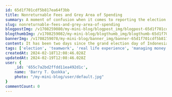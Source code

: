 ```yaml
---
id: 65d1f701cdf5b817ea64f3bb
title: Nonreturnable Fees and Grey Area of Spending
summary: A moment of confusion when it comes to reporting the election committee’s operational budget.
slug: nonreturnable-fees-and-grey-area-of-spending
blogpostImg: /v1708259080/my-mini-blog/blogpost_img/blogpost-65d1f701cdf5b817ea64f3bb_2024-02-18-228.jpg
blogthumbImg: /v1708259082/my-mini-blog/blogthumb_img/blogthumb-65d1f701cdf5b817ea64f3bb_2024-02-18-926.jpg
bannerImg: /v1708259078/my-mini-blog/banner_img/banner-65d1f701cdf5b817ea64f3bb_2024-02-18-722.jpg
content: It has been two days since the grand election day of Indonesia. At the time, I was given the opportunity to be part of the election committee in my neighborhood. The event itself was tiring but fun! I got to wrestle with at least 70 sheets of A1 papers and input its data into this app with who knows how many committees out there from Sabang to Marauke (There were 820.161 polling stations if google were accurate). But hey! Chaotic queue aside, I wanna talk about something else that had been bothering me on the weekend before election day!<br /><br />It’s the operational budget KPU had given us to spend for the success of election&nbsp;day.<br /><br />DUN DUN DUNN!!<br /><br />Nah I won’t talk about conspiracies and some sort of inflammatory content, y’all. It’s just that… KPU had given us four million rupiahs aside from our wage. It was meant to be spent for food, shade cover, tables and chairs, office stationary, renting a printer-scanner, and for us to buy ourselves some vitamins. (seriously, they budget for that, the day was that physically draining!) Okay! So, the budget was clear and it had such specific purpose, what could go wrong with that? Well, the thing is… we could tighten the budget we use and actually had a surplus of money on our hand, right? Lucky isn’t it? Do you see where this stream of mouthful consciousness could go? No you don’t!<br /><br />KPU specifically ordered us to spend all of the money with clear proceedings. Meaning, they required a full report and specific receipts in specific format. Meaning, we gotta spend the money by its intended use in specific manner. Meaning, we gotta be honest and be such exemplary citizens of this nation with its patriotic spirit for the election day, right? Hold on. Let’s rewind for a bit, this is actually troublesome for us.<br /><br />KPU required us to spend all the money, no returning it, with custom receipt only established vendors who had official stamp could grant. There I said it.<br /><br />…<br />So, what is exactly the problem with that?<br /><br />WELL. The budget came just about four days before the election day and we already had all but minor transactions happened already! We already haggled for tents, tables, and chairs; we asked the neighborhood housewives to prepare food for 2 meals and 4 times of snacks… we borrowed the scanner-printer from our local professor (who is actually our lil committee’s number one leader. Hush hush), and then! We bought individual name stamps that all in all had exhausted the office stationary budget already… See, the problem now? That report needed some trickery to be done with so then it could appear honest in national spending book! This is so mind boggling for me. We did not even pocket the money, we just spent money without the foresight of having strict bracket for each category, could you blame us? &colon;'')<br /><br />So here goes the trickery, even though we technically don’t intend to trick. Bureaucracy, am I right? We asked the local catering for their shop’s stamp so we could have a transaction with the housewives for food. We gave tips to the stamp’s printing agency so they gave us receipt for renting printer, even though the budget went to the actual name stamps. We then allocated the rest of office stationary budget… for office stationary but we bought many many unnecessary things, my frugal conscience actually screamed at this one. And then, after we marked up budget for building the polling station, we allocated the actual money to buy plywood boards and wood rafters to build these huge announcement boards. Which were technically part of the polling station. But it stayed for the neighbor’s association’s inventory. And the neighborhood head seemed to be happy for it. Eh.<br /><br />Anyway! It makes me think, you know, how much tax money was spent for office stationary (sorry). How people could easily marked nonreturnable fees up and it actually went to their individual pocket. It makes me think, how people could throw away huge chunk of budget and not feeling remorseful at all because it is part of the written law. Wonder… if government people are numb to such practice. That is all. 
tags: ['election', 'teamwork', 'real life experience', 'managing money']
createdAt: 2024-02-18T12:08:46.028Z
updatedAt: 2024-02-19T12:08:46.028Z
user: {
    _id: '655c7a2bd2ffdd11ea492d1c',
    name: 'Barry T. Quokka',
    photo: "/my-mini-blog/user/default.jpg"
}
commentCount: 0
---
```

